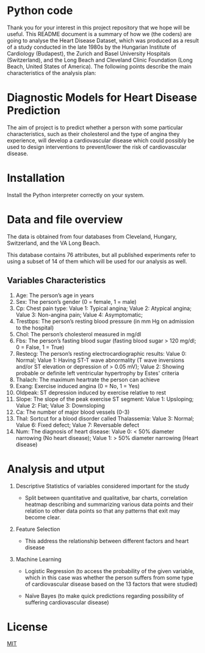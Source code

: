 # Python code

Thank you for your interest in this project repository that we hope will be useful. This README document is a summary of how we (the coders) are going to analyse the Heart Disease Dataset, which was produced as a result of a study conducted in the late 1980s by the Hungarian Institute of Cardiology (Budapest), the Zurich and Basel University Hospitals (Switzerland), and the Long Beach and Cleveland Clinic Foundation (Long Beach, United States of America). The following points describe the main characteristics of the analysis plan:

# Diagnostic Models for Heart Disease Prediction

The aim of project is to predict whether a person with some particular characteristics, such as their cholesterol and the type of angina they experience, will develop a cardiovascular disease which could possibly be used to design interventions to prevent/lower the risk of cardiovascular disease.

# Installation

Install the Python interpreter correctly on your system.

# Data and file overview
The data is obtained from four databases from Cleveland, Hungary, Switzerland, and the VA Long Beach.

This database contains 76 attributes, but all published experiments refer to using a subset of 14 of them which will be used for our analysis as well.

## Variables Characteristics
1. Age: The person’s age in years
2. Sex: The person’s gender (0 = female, 1 = male)
3. Cp: Chest pain type: 
   Value 1: Typical angina;
   Value 2: Atypical angina;
   Value 3: Non-angina pain;
   Value 4: Asymptomatic;
4. Trestbps: The person’s resting blood pressure (in mm Hg on admission to the hospital)
5. Chol: The person’s cholesterol measured in mg/dl
6. Fbs: The person’s fasting blood sugar (fasting blood sugar > 120 mg/dl; 0 = False, 1 = True)
7. Restecg: The person’s resting electrocardiographic results:
   Value 0: Normal;
   Value 1: Having ST-T wave abnormality (T wave inversions and/or ST elevation or depression of > 0.05 mV);
   Value 2: Showing probable or definite left ventricular hypertrophy by Estes' criteria
8. Thalach: The maximum heartrate the person can achieve
9. Exang: Exercise induced angina (0 = No, 1 = Yes)
10. Oldpeak: ST depression induced by exercise relative to rest
11. Slope: The slope of the peak exercise ST segment:
 Value 1: Upsloping;
 Value 2: Flat;
 Value 3: Downsloping
12. Ca: The number of major blood vessels (0-3)
13. Thal: Sortcut for a blood disorder called Thalassemia:
 Value 3: Normal;
 Value 6: Fixed defect;
 Value 7: Reversable defect
14. Num: The diagnosis of heart disease:
 Value 0: < 50% diameter narrowing (No heart disease);
 Value 1: > 50% diameter narrowing (Heart disease)

# Analysis and utput
1. Descriptive Statistics of variables considered important for the study

   - Split  between quantitative and qualitative, bar charts, correlation heatmap describing and summarizing various data points and their relation to other data points so that any patterns that exit may become clear.

2. Feature Selection

   - This address the relationship between different factors and heart disease

3. Machine Learning

   - Logistic Regression (to access the probability of the given variable, which in this case was whether the person suffers from some type of cardiovascular disease based on the 13 factors that were studied) 

   - Naïve Bayes (to make quick predictions regarding possibility of suffering cardiovascular disease)



# License

[MIT](https://choosealicense.com/licenses/mit/)
